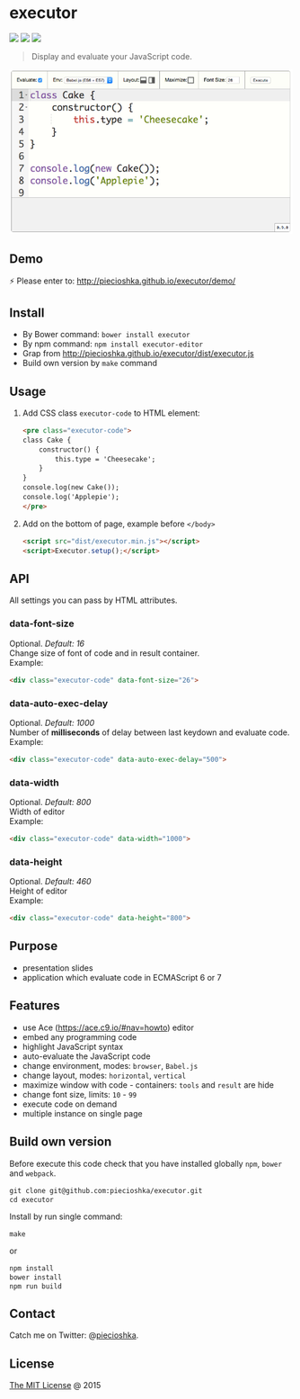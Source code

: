 # executor

![](https://img.shields.io/bower/v/executor.svg)
![](https://img.shields.io/badge/stable-true-brightgreen.svg)
![](https://img.shields.io/bower/l/executor.svg)

> Display and evaluate your JavaScript code.

![executor](./screenshots/editor.jpg)

## Demo

:zap: Please enter to: http://piecioshka.github.io/executor/demo/

## Install

* By Bower command: `bower install executor`
* By npm command: `npm install executor-editor`
* Grap from http://piecioshka.github.io/executor/dist/executor.js
* Build own version by `make` command

## Usage

1. Add CSS class `executor-code` to HTML element:

    ```html
    <pre class="executor-code">
    class Cake {
        constructor() {
            this.type = 'Cheesecake';
        }
    }
    console.log(new Cake());
    console.log('Applepie');
    </pre>
    ```

2. Add on the bottom of page, example before `</body>`

    ```html
    <script src="dist/executor.min.js"></script>
    <script>Executor.setup();</script>
    ```

## API

All settings you can pass by HTML attributes.

### data-font-size

Optional. *Default: 16*<br />
Change size of font of code and in result container.<br />
Example:

```html
<div class="executor-code" data-font-size="26">
```

### data-auto-exec-delay

Optional. *Default: 1000*<br />
Number of **milliseconds** of delay between last keydown and evaluate code.<br />
Example:

```html
<div class="executor-code" data-auto-exec-delay="500">
```

### data-width

Optional. *Default: 800*<br />
Width of editor<br />
Example:

```html
<div class="executor-code" data-width="1000">
```

### data-height

Optional. *Default: 460*<br />
Height of editor<br />
Example:

```html
<div class="executor-code" data-height="800">
```

## Purpose

* presentation slides
* application which evaluate code in ECMAScript 6 or 7

## Features

* use Ace (https://ace.c9.io/#nav=howto) editor
* embed any programming code
* highlight JavaScript syntax
* auto-evaluate the JavaScript code
* change environment, modes: `browser`, `Babel.js`
* change layout, modes: `horizontal`, `vertical`
* maximize window with code - containers: `tools` and `result` are hide
* change font size, limits: `10` - `99`
* execute code on demand
* multiple instance on single page

## Build own version

Before execute this code check that you have installed globally `npm`, `bower` and `webpack`.

```
git clone git@github.com:piecioshka/executor.git
cd executor
```

Install by run single command:

```
make
```

or

```
npm install
bower install
npm run build
```

## Contact

Catch me on Twitter: @[piecioshka](http://twitter.com/piecioshka).

## License

[The MIT License](http://piecioshka.mit-license.org) @ 2015
